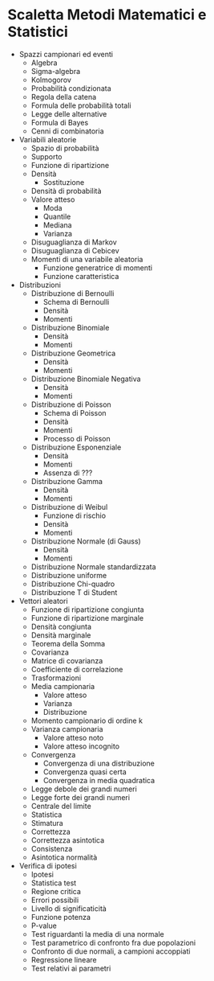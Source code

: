 # Scaletta Metodi Matematici e Statistici
- Spazzi campionari ed eventi
  - Algebra
  - Sigma-algebra
  - Kolmogorov
  - Probabilità condizionata
  - Regola della catena
  - Formula delle probabilità totali
  - Legge delle alternative
  - Formula di Bayes
  - Cenni di combinatoria
- Variabili aleatorie
  - Spazio di probabilità
  - Supporto
  - Funzione di ripartizione
  - Densità
    - Sostituzione
  - Densità di probabilità
  - Valore atteso
    - Moda
    - Quantile
    - Mediana
    - Varianza
  - Disuguaglianza di Markov
  - Disuguaglianza di Cebicev
  - Momenti di una variabile aleatoria
    - Funzione generatrice di momenti
    - Funzione caratteristica
- Distribuzioni
  - Distribuzione di Bernoulli
    - Schema di Bernoulli
    - Densità
    - Momenti
  - Distribuzione Binomiale
    - Densità
    - Momenti
  - Distribuzione Geometrica
    - Densità
    - Momenti
  - Distribuzione Binomiale Negativa
    - Densità
    - Momenti
  - Distribuzione di Poisson
    - Schema di Poisson
    - Densità
    - Momenti
    - Processo di Poisson
  - Distribuzione Esponenziale
    - Densità
    - Momenti
    - Assenza di ???
  - Distribuzione Gamma
    - Densità
    - Momenti
  - Distribuzione di Weibul
    - Funzione di rischio
    - Densità
    - Momenti
  - Distribuzione Normale (di Gauss)
    - Densità
    - Momenti
  - Distribuzione Normale standardizzata
  - Distribuzione uniforme
  - Distribuzione Chi-quadro
  - Distribuzione T di Student
- Vettori aleatori
  - Funzione di ripartizione congiunta
  - Funzione di ripartizione marginale
  - Densità congiunta
  - Densità marginale
  - Teorema della Somma
  - Covarianza
  - Matrice di covarianza
  - Coefficiente di correlazione
  - Trasformazioni
  - Media campionaria
    - Valore atteso
    - Varianza
    - Distribuzione
  - Momento campionario di ordine k
  - Varianza campionaria
    - Valore atteso noto
    - Valore atteso incognito
  - Convergenza
    - Convergenza di una distribuzione
    - Convergenza quasi certa
    - Convergenza in media quadratica
  - Legge debole dei grandi numeri
  - Legge forte dei grandi numeri
  - Centrale del limite
  - Statistica
  - Stimatura
  - Correttezza
  - Correttezza asintotica
  - Consistenza
  - Asintotica normalità
- Verifica di ipotesi
	- Ipotesi
	- Statistica test
	- Regione critica
	- Errori possibili
	- Livello di significaticità
	- Funzione potenza
	- P-value
	- Test riguardanti la media di una normale
	- Test parametrico di confronto fra due popolazioni
	- Confronto di due normali, a campioni accoppiati
	- Regressione lineare
	- Test relativi ai parametri 